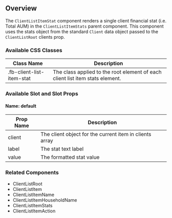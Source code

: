 ## Overview

The `ClientListItemStat` component renders a single client financial stat (i.e. Total AUM) in the `ClientListItemStats` parent component. This component uses the stats object from the standard `Client` data object passed to the `ClientListRoot` clients prop.


 ### Available CSS Classes


| Class Name | Description |
| ---------- | ----------- |
| .fb-client-list-item-stat | The class applied to the root element of each client list item stats element. |


### Available Slot and Slot Props

#### Name: default

| Prop Name | Description |
| ----- | ----------- |
| client | The client object for the current item in clients array |
| label | The stat text label |
| value | The formatted stat value |


### Related Components

- ClientListRoot
- ClientListItem
- ClientListItemName
- ClientListItemHouseholdName
- ClientListItemStats
- ClientListItemAction